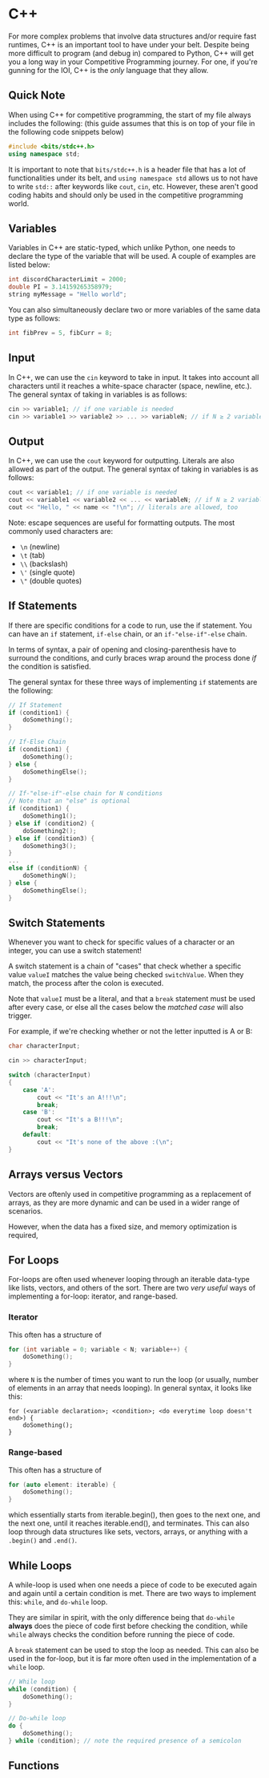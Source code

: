 # C++

For more complex problems that involve data structures and/or require fast runtimes, C++ is an important tool to have under your belt. Despite being more difficult to program (and debug in) compared to Python, C++ will get you a long way in your Competitive Programming journey. For one, if you're gunning for the IOI, C++ is the *only* language that they allow.

## Quick Note

When using C++ for competitive programming, the start of my file always includes the following: (this guide assumes that this is on top of your file in the following code snippets below)

```cpp
#include <bits/stdc++.h>
using namespace std;
```

It is important to note that `bits/stdc++.h` is a header file that has a lot of functionalities under its belt, and `using namespace std` allows us to not have to write `std::` after keywords like `cout`, `cin`, etc. However, these aren't good coding habits and should only be used in the competitive programming world.

## Variables

Variables in C++ are static-typed, which unlike Python, one needs to declare the type of the variable that will be used. A couple of examples are listed below:

```cpp
int discordCharacterLimit = 2000;
double PI = 3.14159265358979;
string myMessage = "Hello world";
```

You can also simultaneously declare two or more variables of the same data type as follows:

```cpp
int fibPrev = 5, fibCurr = 8;
```

## Input

In C++, we can use the `cin` keyword to take in input. It takes into account all characters until it reaches a white-space character (space, newline, etc.). The general syntax of taking in variables is as follows:

```cpp
cin >> variable1; // if one variable is needed
cin >> variable1 >> variable2 >> ... >> variableN; // if N ≥ 2 variables are needed
```

## Output

In C++, we can use the `cout` keyword for outputting. Literals are also allowed as part of the output. The general syntax of taking in variables is as follows:

```cpp
cout << variable1; // if one variable is needed
cout << variable1 << variable2 << ... << variableN; // if N ≥ 2 variables are needed
cout << "Hello, " << name << "!\n"; // literals are allowed, too
```

Note: escape sequences are useful for formatting outputs. The most commonly used characters are:

- `\n` (newline)
- `\t` (tab)
- `\\` (backslash)
- `\'` (single quote)
- `\"` (double quotes)

## If Statements

If there are specific conditions for a code to run, use the if statement. You can have an `if` statement, `if-else` chain, or an `if-"else-if"-else` chain.

In terms of syntax, a pair of opening and closing-parenthesis have to surround the conditions, and curly braces wrap around the process done *if* the condition is satisfied.

The general syntax for these three ways of implementing `if` statements are the following:

```cpp
// If Statement
if (condition1) {
    doSomething();
}

// If-Else Chain
if (condition1) {
    doSomething();
} else {
    doSomethingElse();
}

// If-"else-if"-else chain for N conditions
// Note that an "else" is optional
if (condition1) {
    doSomething1();
} else if (condition2) {
    doSomething2();
} else if (condition3) {
    doSomething3();
} 
...
else if (conditionN) {
    doSomethingN();
} else {
    doSomethingElse();
}
```

## Switch Statements

Whenever you want to check for specific values of a character or an integer, you can use a switch statement! 

A switch statement is a chain of "cases" that check whether a specific value `valueI` matches the value being checked `switchValue`. When they match, the process after the colon is executed.

Note that `valueI` must be a literal, and that a `break` statement must be used after every case, or else all the cases below the *matched case* will also trigger. 

For example, if we're checking whether or not the letter inputted is A or B:

```cpp
char characterInput;

cin >> characterInput;

switch (characterInput) 
{
    case 'A':
        cout << "It's an A!!!\n";
        break;
    case 'B':
        cout << "It's a B!!!\n";
        break;
    default:
        cout << "It's none of the above :(\n";
}
```

## Arrays versus Vectors

Vectors are oftenly used in competitive programming as a replacement of arrays, as they are more dynamic and can be used in a wider range of scenarios. 

However, when the data has a fixed size, and memory optimization is required, 

## For Loops

For-loops are often used whenever looping through an iterable data-type like lists, vectors, and others of the sort. There are two *very useful* ways of implementing a for-loop: iterator, and range-based.

### Iterator
This often has a structure of

```cpp
for (int variable = 0; variable < N; variable++) {
    doSomething();
}
```

where `N` is the number of times you want to run the loop (or usually, number of elements in an array that needs looping). In general syntax, it looks like this:

```
for (<variable declaration>; <condition>; <do everytime loop doesn't end>) {
    doSomething();
}
```

### Range-based
This often has a structure of

```cpp
for (auto element: iterable) {
    doSomething();
}
```

which essentially starts from iterable.begin(), then goes to the next one, and the next one, until it reaches iterable.end(), and terminates. This can also loop through data structures like sets, vectors, arrays, or anything with a `.begin()` and `.end()`.

## While Loops

A while-loop is used when one needs a piece of code to be executed again and again until a certain condition is met. There are two ways to implement this: `while`, and `do-while` loop.

They are similar in spirit, with the only difference being that `do-while` **always** does the piece of code first before checking the condition, while `while` always checks the condition before running the piece of code.

A `break` statement can be used to stop the loop as needed. This can also be used in the for-loop, but it is far more often used in the implementation of a `while` loop.

```cpp
// While loop
while (condition) {
    doSomething();
}

// Do-while loop
do {
    doSomething();
} while (condition); // note the required presence of a semicolon
```

## Functions
